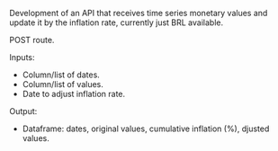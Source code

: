 Development of an API that receives time series monetary values and update it by the inflation rate, currently just BRL available.

POST route.

Inputs:
- Column/list of dates.
- Column/list of values.
- Date to adjust inflation rate.

Output:
- Dataframe: dates, original values, cumulative inflation (%), djusted values. 

